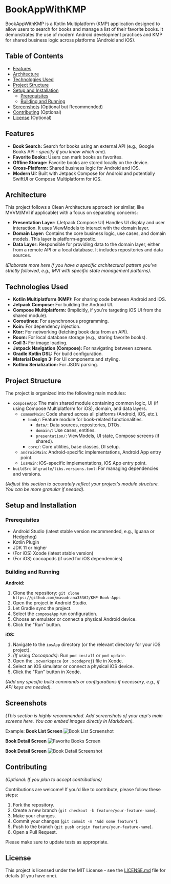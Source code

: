 # BookAppWithKMP

BookAppWithKMP is a Kotlin Multiplatform (KMP) application designed to allow users to search for books and manage a list of their favorite books. It demonstrates the use of modern Android development practices and KMP for shared business logic across platforms (Android and iOS).

## Table of Contents

- [Features](#features)
- [Architecture](#architecture)
- [Technologies Used](#technologies-used)
- [Project Structure](#project-structure)
- [Setup and Installation](#setup-and-installation)
  - [Prerequisites](#prerequisites)
  - [Building and Running](#building-and-running)
- [Screenshots](#screenshots) (Optional but Recommended)
- [Contributing](#contributing) (Optional)
- [License](#license) (Optional)

## Features

*   **Book Search:** Search for books using an external API (e.g., Google Books API - *specify if you know which one*).
*   **Favorite Books:** Users can mark books as favorites.
*   **Offline Storage:** Favorite books are stored locally on the device.
*   **Cross-Platform:** Shared business logic for Android and iOS.
*   **Modern UI:** Built with Jetpack Compose for Android and potentially SwiftUI or Compose Multiplatform for iOS.

## Architecture

This project follows a Clean Architecture approach (or similar, like MVVM/MVI if applicable) with a focus on separating concerns:

*   **Presentation Layer:** (Jetpack Compose UI) Handles UI display and user interaction. It uses ViewModels to interact with the domain layer.
*   **Domain Layer:** Contains the core business logic, use cases, and domain models. This layer is platform-agnostic.
*   **Data Layer:** Responsible for providing data to the domain layer, either from a remote API or a local database. It includes repositories and data sources.

*(Elaborate more here if you have a specific architectural pattern you've strictly followed, e.g., MVI with specific state management patterns).*

## Technologies Used

*   **Kotlin Multiplatform (KMP):** For sharing code between Android and iOS.
*   **Jetpack Compose:** For building the Android UI.
*   **Compose Multiplatform:** (Implicitly, if you're targeting iOS UI from the shared module).
*   **Coroutines:** For asynchronous programming.
*   **Koin:** For dependency injection.
*   **Ktor:** For networking (fetching book data from an API).
*   **Room:** For local database storage (e.g., storing favorite books).
*   **Coil 3:** For image loading.
*   **Jetpack Navigation (Compose):** For navigating between screens.
*   **Gradle Kotlin DSL:** For build configuration.
*   **Material Design 3:** For UI components and styling.
*   **Kotlinx Serialization:** For JSON parsing.

## Project Structure

The project is organized into the following main modules:

*   `composeApp`: The main shared module containing common logic, UI (if using Compose Multiplatform for iOS), domain, and data layers.
    *   `commonMain`: Code shared across all platforms (Android, iOS, etc.).
        *   `book/`: Feature module for book-related functionalities.
            *   `data/`: Data sources, repositories, DTOs.
            *   `domain/`: Use cases, entities.
            *   `presentation/`: ViewModels, UI state, Compose screens (if shared).
        *   `core/`: Core utilities, base classes, DI setup.
    *   `androidMain`: Android-specific implementations, Android App entry point.
    *   `iosMain`: iOS-specific implementations, iOS App entry point.
*   `buildSrc` or `gradle/libs.versions.toml`: For managing dependencies and versions.

*(Adjust this section to accurately reflect your project's module structure. You can be more granular if needed).*

## Setup and Installation

### Prerequisites

*   Android Studio (latest stable version recommended, e.g., Iguana or Hedgehog)
*   Kotlin Plugin
*   JDK 11 or higher
*   (For iOS) Xcode (latest stable version)
*   (For iOS) cocoapods (if used for iOS dependencies)

### Building and Running

**Android:**

1.  Clone the repository: `git clone https://github.com/masudrana35362/KMP-Book-Apps`
2.  Open the project in Android Studio.
3.  Let Gradle sync the project.
4.  Select the `composeApp` run configuration.
5.  Choose an emulator or connect a physical Android device.
6.  Click the "Run" button.

**iOS:**

1.  Navigate to the `iosApp` directory (or the relevant directory for your iOS project).
2.  *(If using Cocoapods)*: Run `pod install` or `pod update`.
3.  Open the `.xcworkspace` (or `.xcodeproj`) file in Xcode.
4.  Select an iOS simulator or connect a physical iOS device.
5.  Click the "Run" button in Xcode.

*(Add any specific build commands or configurations if necessary, e.g., if API keys are needed).*

## Screenshots

*(This section is highly recommended. Add screenshots of your app's main screens here. You can embed images directly in Markdown).*

Example:
**Book List Screen**
![Book List Screenshot](https://i.postimg.cc/vmq73xKZ/Screenshot-20250526-161632.png)



**Book Detail Screen**
![Favorite Books Screen](https://i.postimg.cc/2yf1wzC5/Screenshot-20250526-161643.png)



**Book Detail Screen**
![Book Detail Screenshot](https://i.postimg.cc/5tdWjjgj/Screenshot-20250526-161655.png)

## Contributing

*(Optional: If you plan to accept contributions)*

Contributions are welcome! If you'd like to contribute, please follow these steps:

1.  Fork the repository.
2.  Create a new branch (`git checkout -b feature/your-feature-name`).
3.  Make your changes.
4.  Commit your changes (`git commit -m 'Add some feature'`).
5.  Push to the branch (`git push origin feature/your-feature-name`).
6.  Open a Pull Request.

Please make sure to update tests as appropriate.

## License

This project is licensed under the MIT License - see the [LICENSE.md](LICENSE.md) file for details (if you have one).
